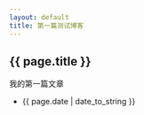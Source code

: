 ```yaml
---
layout: default
title: 第一篇测试博客
---
```

## {{ page.title }}
我的第一篇文章
* {{ page.date | date_to_string }}
